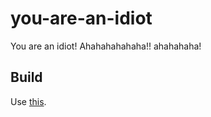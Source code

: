 # you-are-an-idiot
You are an idiot! Ahahahahahaha!! ahahahaha!
## Build
Use [this](https://github.com/dmats97/m3diaLib-CTR).